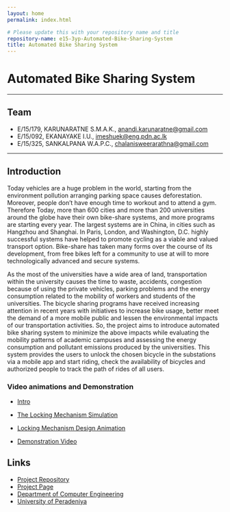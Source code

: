 ```yaml
---
layout: home
permalink: index.html

# Please update this with your repository name and title
repository-name: e15-3yp-Automated-Bike-Sharing-System
title: Automated Bike Sharing System
---
```


[comment]: # "This is the standard layout for the project, but you can clean this and use your own template"

# Automated Bike Sharing System

---

## Team
-  E/15/179, KARUNARATNE S.M.A.K., [anandi.karunaratne@gmail.com](mailto:anandi.karunaratne@gmail.com)
-  E/15/092, EKANAYAKE I.U., [imeshuek@eng.pdn.ac.lk](mailto:imeshuek@eng.pdn.ac.lk)
-  E/15/325, SANKALPANA W.A.P.C., [chalanisweerarathna@gmail.com](mailto:chalanisweerarathna@gmail.com)


---

## Introduction  

Today vehicles are a huge problem in the world, starting from the environment pollution arranging parking space causes deforestation. Moreover, people don’t have enough time to workout and to attend a gym. Therefore Today, more than 600 cities and more than 200 universities around the globe have their own bike-share systems, and more programs are starting every year. The largest systems are in China, in cities such as Hangzhou and Shanghai. In Paris, London, and Washington, D.C. highly successful systems have helped to promote cycling as a viable and valued transport option. Bike-share has taken many forms over the course of its development, from free bikes left for a community to use at will to more technologically advanced and secure systems.

As the most of the universities have a wide area of land, transportation within the university causes the time to waste, accidents, congestion because of using the private vehicles, parking problems and the energy consumption related to the mobility of workers and students of the universities. The bicycle sharing programs have received increasing attention in recent years with initiatives to increase bike usage, better meet the demand of a more mobile public and lessen the environmental impacts of our transportation activities. So, the project aims to introduce automated bike sharing system to minimize the above impacts while evaluating the mobility patterns of academic campuses and assessing the energy consumption and pollutant emissions produced by the universities. This system provides the users to unlock the chosen bicycle in the substations via a mobile app and start riding, check the availability of bicycles and authorized people to track the path of rides of all users.




### Video animations and Demonstration  
- [Intro](https://youtu.be/jAxNeGySm2U)

- [The Locking Mechanism Simulation](https://youtu.be/phcyKz8i7iQ)  

- [Locking Mechanism Design Animation](https://youtu.be/VSDKW8W9EvU)  

- [Demonstration Video](https://youtu.be/fSkReVzAp0A)





## Links

- <a href = "https://github.com/cepdnaclk/e15-3yp-Automated-Bike-Sharing-System" target = "_blank"> Project Repository </a>
- <a href = "https://cepdnaclk.github.io/e15-3yp-Automated-Bike-Sharing-System/" target = "_blank">Project Page</a>
- <a href = "http://www.ce.pdn.ac.lk/" target = "_blank">Department of Computer Engineering</a>
- <a href = "https://eng.pdn.ac.lk/" target = "_blank">University of Peradeniya</a>


[//]: # (Please refer this to learn more about Markdown syntax)
[//]: # (https://github.com/adam-p/markdown-here/wiki/Markdown-Cheatsheet)
